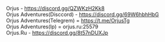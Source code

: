 Orjus - https://discord.gg/QZWKzH2Kk8                                                                                                         
Orjus Adventures(Disccord) - https://discord.gg/69W6hbhHbG                                                       
Orjus Adventures(Telegrem) = https://t.me/OrjusTg                                                                                             
Orjus Adventures(Ip) = orjus.ru:25579                                                                                                              
Orjus.Ru - https://discord.gg/8t57nDUXJp                                                                                                       
 
